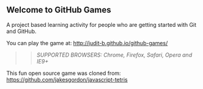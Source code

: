 ## Welcome to GitHub Games

A project based learning activity for people who are getting started with Git and GitHub.

You can play the game at: http://judit-b.github.io/github-games/

>> _*SUPPORTED BROWSERS*: Chrome, Firefox, Safari, Opera and IE9+_

This fun open source game was cloned from: https://github.com/jakesgordon/javascript-tetris
